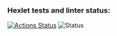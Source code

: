 ### Hexlet tests and linter status:
[![Actions Status](https://github.com/Nik-NN/python-project-50/workflows/hexlet-check/badge.svg)](https://github.com/Nik-NN/python-project-50/actions)
![Status](https://github.com/Nik-NN/python-project-50/actions/workflows/cheks.yml/badge.svg)
